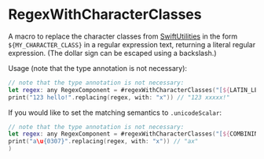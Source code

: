 # RegexWithCharacterClasses

A macro to replace the character classes from [SwiftUtilities](https://github.com/stefanspringer1/SwiftUtilities) in the form `${MY_CHARACTER_CLASS}` in a regular expression text, returning a literal regular expression. (The dollar sign can be escaped using a backslash.)

Usage (note that the type annotation is not necessary):

```swift
// note that the type annotation is not necessary:
let regex: any RegexComponent = #regexWithCharacterClasses("[${LATIN_LETTERS}]")
print("123 hello!".replacing(regex, with: "x")) // "123 xxxxx!"
```

If you would like to set the matching semantics to `.unicodeScalar`:

```swift
// note that the type annotation is not necessary:
let regex: any RegexComponent = #regexWithCharacterClasses("[${COMBINING}]", matchingSemantics: .unicodeScalar)
print("a\u{0307}".replacing(regex, with: "x")) // "ax"
)
```
